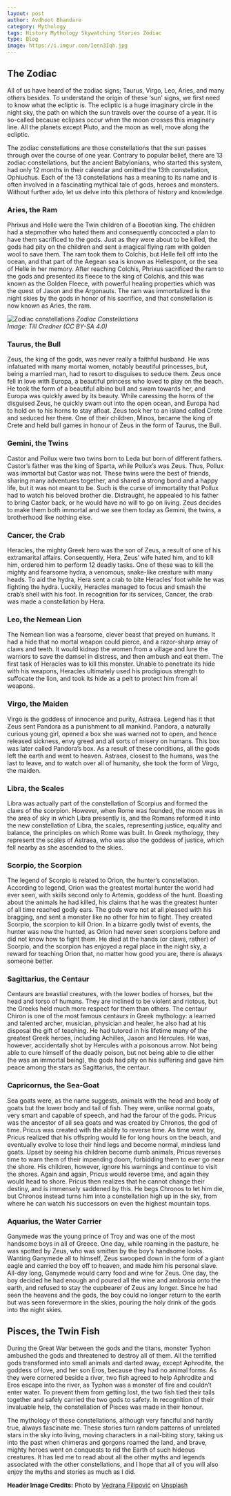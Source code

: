 ```yaml
---
layout: post
author: Avdhoot Bhandare
category: Mythology
tags: History Mythology Skywatching Stories Zodiac
type: Blog
image: https://i.imgur.com/Ienn3Iqh.jpg
---
```


## The Zodiac

All of us have heard of the zodiac signs; Taurus, Virgo, Leo, Aries, and many others besides. To understand the origin of these ‘sun’ signs, we first need to know what the ecliptic is. The ecliptic is a huge imaginary circle in the night sky, the path on which the sun travels over the course of a year. It is so-called because eclipses occur when the moon crosses this imaginary line. All the planets except Pluto, and the moon as well, move along the ecliptic.

The zodiac constellations are those constellations that the sun passes through over the course of one year. Contrary to popular belief, there are 13 zodiac constellations, but the ancient Babylonians, who started this system, had only 12 months in their calendar and omitted the 13th constellation, Ophiuchus. Each of the 13 constellations has a meaning to its name and is often involved in a fascinating mythical tale of gods, heroes and monsters. Without further ado, let us delve into this plethora of history and knowledge.

### Aries, the Ram

Phrixus and Helle were the Twin children of a Boeotian king. The children had a stepmother who hated them and consequently concocted a plan to have them sacrificed to the gods. Just as they were about to be killed, the gods had pity on the children and sent a magical flying ram with golden wool to save them. The ram took them to Colchis, but Helle fell off into the ocean, and that part of the Aegean sea is known as Hellespont, or the sea of Helle in her memory. After reaching Colchis, Phrixus sacrificed the ram to the gods and presented its fleece to the king of Colchis, and this was known as the Golden Fleece, with powerful healing properties which was the quest of Jason and the Argonauts. The ram was immortalized is the night skies by the gods in honor of his sacrifice, and that constellation is now known as Aries, the ram.

![Zodiac constellations](https://i.imgur.com/GB102Lth.png)
*Zodiac Constellations*\
*Image: Till Credner (CC BY-SA 4.0)*

### Taurus, the Bull

Zeus, the king of the gods, was never really a faithful husband. He was infatuated with many mortal women, notably beautiful princesses, but, being a married man, had to resort to disguises to seduce them. Zeus once fell in love with Europa, a beautiful princess who loved to play on the beach. He took the form of a beautiful albino bull and swam towards her, and Europa was quickly awed by its beauty. While caressing the horns of the disguised Zeus, he quickly swam out into the open ocean, and Europa had to hold on to his horns to stay afloat. Zeus took her to an island called Crete and seduced her there. One of their children, Minos, became the king of Crete and held bull games in honour of Zeus in the form of Taurus, the Bull.

### Gemini, the Twins

Castor and Pollux were two twins born to Leda but born of different fathers. Castor’s father was the king of Sparta, while Pollux’s was Zeus. Thus, Pollux was immortal but Castor was not. These twins were the best of friends, sharing many adventures together, and shared a strong bond and a happy life, but it was not meant to be. Such is the curse of immortality that Pollux had to watch his beloved brother die. Distraught, he appealed to his father to bring Castor back, or he would have no will to go on living. Zeus decides to make them both immortal and we see them today as Gemini, the twins, a brotherhood like nothing else.

### Cancer, the Crab

Heracles, the mighty Greek hero was the son of Zeus, a result of one of his extramarital affairs. Consequently, Hera, Zeus’ wife hated him, and to kill him, ordered him to perform 12 deadly tasks. One of these was to kill the mighty and fearsome hydra, a venomous, snake-like creature with many heads. To aid the hydra, Hera sent a crab to bite Heracles’ foot while he was fighting the hydra. Luckily, Heracles managed to focus and smash the crab’s shell with his foot. In recognition for its services, Cancer, the crab was made a constellation by Hera.

### Leo, the Nemean Lion

The Nemean lion was a fearsome, clever beast that preyed on humans. It had a hide that no mortal weapon could pierce, and a razor-sharp array of claws and teeth. It would kidnap the women from a village and lure the warriors to save the damsel in distress, and then ambush and eat them. The first task of Heracles was to kill this monster. Unable to penetrate its hide with his weapons, Heracles ultimately used his prodigious strength to suffocate the lion, and took its hide as a pelt to protect him from all weapons.

### Virgo, the Maiden

Virgo is the goddess of innocence and purity, Astraea. Legend has it that Zeus sent Pandora as a punishment to all mankind. Pandora, a naturally curious young girl, opened a box she was warned not to open, and hence released sickness, envy greed and all sorts of misery on humans. This box was later called Pandora’s box. As a result of these conditions, all the gods left the earth and went to heaven. Astraea, closest to the humans, was the last to leave, and to watch over all of humanity, she took the form of Virgo, the maiden.

### Libra, the Scales

Libra was actually part of the constellation of Scorpius and formed the claws of the scorpion. However, when Rome was founded, the moon was in the area of sky in which Libra presently is, and the Romans reformed it into the new constellation of Libra, the scales, representing justice, equality and balance, the principles on which Rome was built. In Greek mythology, they represent the scales of Astraea, who was also the goddess of justice, which fell nearby as she ascended to the skies.

### Scorpio, the Scorpion

The legend of Scorpio is related to Orion, the hunter’s constellation. According to legend, Orion was the greatest mortal hunter the world had ever seen, with skills second only to Artemis, goddess of the hunt. Boasting about the animals he had killed, his claims that he was the greatest hunter of all time reached godly ears. The gods were not at all pleased with his bragging, and sent a monster like no other for him to fight. They created Scorpio, the scorpion to kill Orion. In a bizarre godly twist of events, the hunter was now the hunted, as Orion had never seen scorpions before and did not know how to fight them. He died at the hands (or claws, rather) of Scorpio, and the scorpion has enjoyed a regal place in the night sky, a reward for teaching Orion that, no matter how good you are, there is always someone better.

### Sagittarius, the Centaur

Centaurs are beastial creatures, with the lower bodies of horses, but the head and torso of humans. They are inclined to be violent and riotous, but the Greeks held much more respect for them than others. The centaur Chiron is one of the most famous centaurs in Greek mythology: a learned and talented archer, musician, physician and healer, he also had at his disposal the gift of teaching. He had tutored in his lifetime many of the greatest Greek heroes, including Achilles, Jason and Hercules. He was, however, accidentally shot by Hercules with a poisonous arrow. Not being able to cure himself of the deadly poison, but not being able to die either (he was an immortal being), the gods had pity on his suffering and gave him peace among the stars as Sagittarius, the centaur.

### Capricornus, the Sea-Goat

Sea goats were, as the name suggests, animals with the head and body of goats but the lower body and tail of fish. They were, unlike normal goats, very smart and capable of speech, and had the farour of the gods. Pricus was the ancestor of all sea goats and was created by Chronos, the god of time. Pricus was created with the ability to reverse time. As time went by, Pricus realized that his offspring would lie for long hours on the beach, and eventually evolve to lose their hind legs and become normal, mindless land goats. Upset by seeing his children become dumb animals, Pricus reverses time to warn them of their impending doom, forbidding them to ever go near the shore. His children, however, ignore his warnings and continue to visit the shores. Again and again, Pricus would reverse time, and again they would head to shore. Pricus then realizes that he cannot change their destiny, and is immensely saddened by this. He begs Chronos to let him die, but Chronos instead turns him into a constellation high up in the sky, from where he can watch his successors on even the highest mountain tops.

### Aquarius, the Water Carrier

Ganymede was the young prince of Troy and was one of the most handsome boys in all of Greece. One day, while roaming in the pasture, he was spotted by Zeus, who was smitten by the boy’s handsome looks. Wanting Ganymede all to himself, Zeus swooped down in the form of a giant eagle and carried the boy off to heaven, and made him his personal slave. All-day long, Ganymede would carry food and wine for Zeus. One day, the boy decided he had enough and poured all the wine and ambrosia onto the earth, and refused to stay the cupbearer of Zeus any longer. Since he had seen the heavens and the gods, the boy could no longer return to the earth but was seen forevermore in the skies, pouring the holy drink of the gods into the night skies.

## Pisces, the Twin Fish

During the Great War between the gods and the titans, monster Typhon ambushed the gods and threatened to destroy all of them. All the terrified gods transformed into small animals and darted away, except Aphrodite, the goddess of love, and her son Eros, because they had no animal forms. As they were cornered beside a river, two fish agreed to help Aphrodite and Eros escape into the river, as Typhon was a monster of fire and couldn’t enter water. To prevent them from getting lost, the two fish tied their tails together and safely carried the two gods to safety. In recognition of their invaluable help, the constellation of Pisces was made in their honour.

The mythology of these constellations, although very fanciful and hardly true, always fascinate me. These stories turn random patterns of unrelated stars in the sky into living, moving characters in a nail-biting story, taking us into the past when chimeras and gorgons roamed the land, and brave, mighty heroes went on conquests to rid the Earth of such hideous creatures. It has led me to read about all the other myths and legends associated with the other constellations, and I hope that all of you will also enjoy the myths and stories as much as I did.

**Header Image Credits:** Photo by [Vedrana Filipović](https://unsplash.com/@vedranafilipovic?utm_source=unsplash&utm_medium=referral&utm_content=creditCopyText) on [Unsplash](https://unsplash.com/s/photos/zodiac-constellation?utm_source=unsplash&utm_medium=referral&utm_content=creditCopyText)
